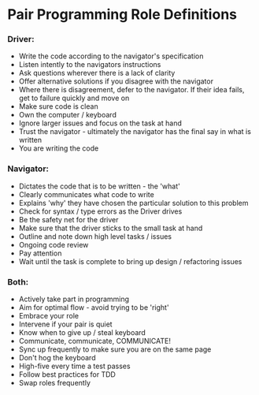 # Pair Programming Role Definitions

### Driver:

- Write the code according to the navigator's specification
- Listen intently to the navigators instructions
- Ask questions wherever there is a lack of clarity
- Offer alternative solutions if you disagree with the navigator
- Where there is disagreement, defer to the navigator. If their idea fails, get to failure quickly and move on
- Make sure code is clean
- Own the computer / keyboard
- Ignore larger issues and focus on the task at hand
- Trust the navigator - ultimately the navigator has the final say in what is written
- You are writing the code 

### Navigator:
- Dictates the code that is to be written - the 'what'
- Clearly communicates what code to write
- Explains 'why' they have chosen the particular solution to this problem
- Check for syntax / type errors as the Driver drives
- Be the safety net for the driver
- Make sure that the driver sticks to the small task at hand
- Outline and note down high level tasks / issues
- Ongoing code review
- Pay attention
- Wait until the task is complete to bring up design / refactoring issues

### Both:
- Actively take part in programming
- Aim for optimal flow - avoid trying to be 'right'
- Embrace your role
- Intervene if your pair is quiet
- Know when to give up / steal keyboard
- Communicate, communicate, COMMUNICATE!
- Sync up frequently to make sure you are on the same page
- Don't hog the keyboard
- High-five every time a test passes
- Follow best practices for TDD
- Swap roles frequently
